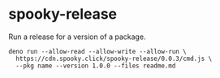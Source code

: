 # spooky-release

Run a release for a version of a package.

```shell
deno run --allow-read --allow-write --allow-run \
  https://cdn.spooky.click/spooky-release/0.0.3/cmd.js \
  --pkg name --version 1.0.0 --files readme.md
```